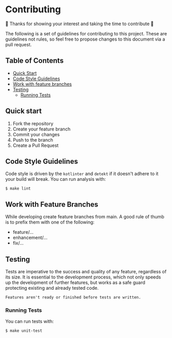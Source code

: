 # Contributing

:rocket: Thanks for showing your interest and taking the time to contribute :rocket:

The following is a set of guidelines for contributing to this project. These are guidelines not rules, so feel free to
propose changes to this document via a pull request.

## Table of Contents

* [Quick Start](#quick-start)
* [Code Style Guidelines](#code-style-guidelines)
* [Work with feature branches](#work-with-feature-branches)
* [Testing](#testing)
    * [Running Tests](#running-tests)

## Quick start

1. Fork the repository
2. Create your feature branch
3. Commit your changes
4. Push to the branch
5. Create a Pull Request

## Code Style Guidelines

Code style is driven by the `kotlinter` and `detekt` if it doesn't adhere to it your build will break. You can run
analysis with:

    $ make lint

## Work with Feature Branches

While developing create feature branches from main. A good rule of thumb is to prefix them with one of the following:

* feature/...
* enhancement/...
* fix/...

## Testing

Tests are imperative to the success and quality of any feature, regardless of its size. It is essential to the
development process, which not only speeds up the development of further features, but works as a safe guard protecting
existing and already tested code.

`Features aren't ready or finished before tests are written.`

### Running Tests

You can run tests with:

    $ make unit-test
